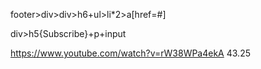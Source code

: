 footer>div>div>h6+ul>li*2>a[href=#]

div>h5{Subscribe}+p+input

https://www.youtube.com/watch?v=rW38WPa4ekA 
43.25